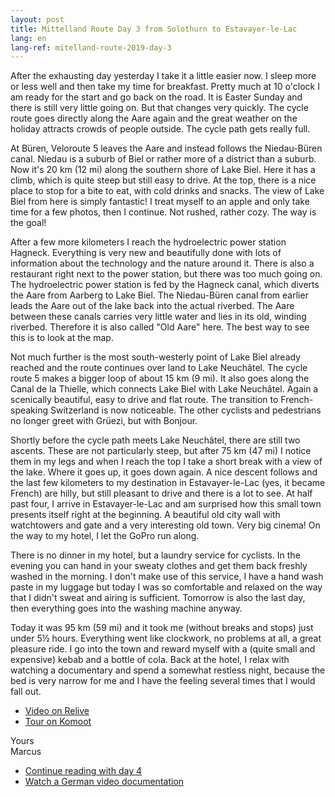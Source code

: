 ```yaml
---
layout: post
title: Mittelland Route Day 3 from Solothurn to Estavayer-le-Lac
lang: en
lang-ref: mitelland-route-2019-day-3
---
```


After the exhausting day yesterday I take it a little easier now. I sleep more or less well and then take my time for breakfast. Pretty much at 10 o'clock I am ready for the start and go back on the road. It is Easter Sunday and there is still very little going on. But that changes very quickly. The cycle route goes directly along the Aare again and the great weather on the holiday attracts crowds of people outside. The cycle path gets really full.

At Büren, Veloroute 5 leaves the Aare and instead follows the Niedau-Büren canal. Niedau is a suburb of Biel or rather more of a district than a suburb. Now it's 20 km (12 mi) along the southern shore of Lake Biel. Here it has a climb, which is quite steep but still easy to drive. At the top, there is a nice place to stop for a bite to eat, with cold drinks and snacks. The view of Lake Biel from here is simply fantastic! I treat myself to an apple and only take time for a few photos, then I continue. Not rushed, rather cozy. The way is the goal!

After a few more kilometers I reach the hydroelectric power station Hagneck. Everything is very new and beautifully done with lots of information about the technology and the nature around it. There is also a restaurant right next to the power station, but there was too much going on. The hydroelectric power station is fed by the Hagneck canal, which diverts the Aare from Aarberg to Lake Biel. The Niedau-Büren canal from earlier leads the Aare out of the lake back into the actual riverbed. The Aare between these canals carries very little water and lies in its old, winding riverbed. Therefore it is also called "Old Aare" here. The best way to see this is to look at the map.

Not much further is the most south-westerly point of Lake Biel already reached and the route continues over land to Lake Neuchâtel. The cycle route 5 makes a bigger loop of about 15 km (9 mi). It also goes along the Canal de la Thielle, which connects Lake Biel with Lake Neuchâtel. Again a scenically beautiful, easy to drive and flat route. The transition to French-speaking Switzerland is now noticeable. The other cyclists and pedestrians no longer greet with Grüezi, but with Bonjour.

Shortly before the cycle path meets Lake Neuchâtel, there are still two ascents. These are not particularly steep, but after 75 km (47 mi) I notice them in my legs and when I reach the top I take a short break with a view of the lake. Where it goes up, it goes down again. A nice descent follows and the last few kilometers to my destination in Estavayer-le-Lac (yes, it became French) are hilly, but still pleasant to drive and there is a lot to see. At half past four, I arrive in Estavayer-le-Lac and am surprised how this small town presents itself right at the beginning. A beautiful old city wall with watchtowers and gate and a very interesting old town. Very big cinema! On the way to my hotel, I let the GoPro run along.

There is no dinner in my hotel, but a laundry service for cyclists. In the evening you can hand in your sweaty clothes and get them back freshly washed in the morning. I don't make use of this service, I have a hand wash paste in my luggage but today I was so comfortable and relaxed on the way that I didn't sweat and airing is sufficient. Tomorrow is also the last day, then everything goes into the washing machine anyway.

Today it was 95 km (59 mi) and it took me (without breaks and stops) just under 5½ hours. Everything went like clockwork, no problems at all, a great pleasure ride. I go into the town and reward myself with a (quite small and expensive) kebab and a bottle of cola. Back at the hotel, I relax with watching a documentary and spend a somewhat restless night, because the bed is very narrow for me and I have the feeling several times that I would fall out.

- [Video on Relive](https://www.relive.cc/view/g33348169526)
- [Tour on Komoot](https://www.komoot.com/tour/63410696/zoom)

Yours  
Marcus

- [Continue reading with day 4](/en/tour/2019/04/22/Mittelland-Route-Day-4/)
- [Watch a German video documentation](/en/tour/2019/04/27/Mittelland-Route-Video/)
